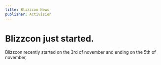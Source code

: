```yaml
---
title: Blizzcon News
publisher: Activision
---
```

# Blizzcon just started.

Blizzcon recently started on the 3rd of november and ending on the 5th of november,